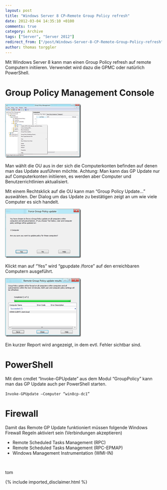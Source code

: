 ```yaml
---
layout: post
title: "Windows Server 8 CP–Remote Group Policy refresh"
date: 2012-03-04 14:35:10 +0100
comments: true
category: Archive
tags: ["Server", "Server 2012"]
redirect_from: ["/post/Windows-Server-8-CP-Remote-Group-Policy-refresh", "/post/windows-server-8-cp-remote-group-policy-refresh"]
author: thomas torggler
---
```

<!-- more -->
<p>Mit Windows Server 8 kann man einen Group Policy refresh auf remote Computern initiieren. Verwendet wird dazu die GPMC oder natürlich PowerShell.</p>  <h1>Group Policy Management Console</h1>  <p><a href="/assets/archive/image_388.png"><img style="background-image: none; border-bottom: 0px; border-left: 0px; margin: 0px; padding-left: 0px; padding-right: 0px; display: inline; border-top: 0px; border-right: 0px; padding-top: 0px" title="image" border="0" alt="image" src="/assets/archive/image_thumb_386.png" width="244" height="173" /></a></p>  <p>Man wählt die OU aus in der sich die Computerkonten befinden auf denen man das Update ausführen möchte. Achtung: Man kann das GP Update nur auf Computerkonten initiieren, es werden aber Computer und Benutzerrichtlinien aktualisiert.</p>  <p>Mit einem Rechtsklick auf die OU kann man “Group Policy Update…” auswählen. Der Dialog um das Update zu bestätigen zeigt an um wie viele Computer es sich handelt.</p>  <p><a href="/assets/archive/image_389.png"><img style="background-image: none; border-bottom: 0px; border-left: 0px; margin: 0px; padding-left: 0px; padding-right: 0px; display: inline; border-top: 0px; border-right: 0px; padding-top: 0px" title="image" border="0" alt="image" src="/assets/archive/image_thumb_387.png" width="244" height="158" /></a></p>  <p>Klickt man auf “Yes” wird “gpupdate /force” auf den erreichbaren Computern ausgeführt.</p>  <p><a href="/assets/archive/image_390.png"><img style="background-image: none; border-bottom: 0px; border-left: 0px; margin: 0px; padding-left: 0px; padding-right: 0px; display: inline; border-top: 0px; border-right: 0px; padding-top: 0px" title="image" border="0" alt="image" src="/assets/archive/image_thumb_388.png" width="244" height="188" /></a></p>  <p>Ein kurzer Report wird angezeigt, in dem evtl. Fehler sichtbar sind.</p>  <h1>PowerShell</h1>  <p>Mit dem cmdlet “Invoke-GPUpdate” aus dem Modul “GroupPolicy” kann man das GP Update auch per PowerShell starten.</p>  <p><code>Invoke-GPUpdate –Computer “win8cp-dc1”</code></p>  <h1>Firewall</h1>  <p>Damit das Remote GP Update funktioniert müssen folgende Windows Firewall Regeln aktiviert sein (Verbindungen akzeptieren)</p>  <ul>   <li>Remote Scheduled Tasks Management (RPC)</li>    <li>Remote Scheduled Tasks Management (RPC-EPMAP)</li>    <li>Windows Management Instrumentation (WMI-IN)</li> </ul>  <p>&#160;</p>  <p>tom</p>
{% include imported_disclaimer.html %}
